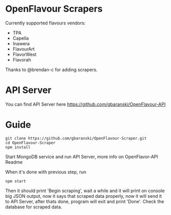 # OpenFlavour Scrapers
Currently supported flavours vendors:
- TPA
- Capella
- Inawera
- FlavourArt
- FlavorWest
- Flavorah

Thanks to @brendan-c for adding scrapers.

# API Server
You can find API Server here https://github.com/gbaranski/OpenFlavour-API

# Guide
```
git clone https://github.com/gbaranski/OpenFlavour-Scraper.git
cd OpenFlavour-Scraper
npm install
```
Start MongoDB service and run API Server, more info on OpenFlavor-API Readme

When it's done with previous step, run
```
npm start
```
Then it should print 'Begin scraping', wait a while and it will print on console big JSON output, now it says that scraped data properly, now it will send it to API Server, after thats done, program will exit and print 'Done'.
Check the database for scraped data.
